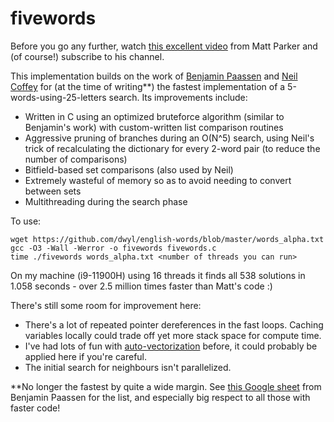 # fivewords
Before you go any further, watch [this excellent video](https://www.youtube.com/watch?v=_-AfhLQfb6w) from Matt Parker and (of course!) subscribe to his channel.

This implementation builds on the work of [Benjamin Paassen](https://gitlab.com/bpaassen/five_clique) and [Neil Coffey](https://github.com/neilcoffey/FunStuff/tree/main/WordleFiveWordFinder) for (at the time of writing**) the fastest implementation of a 5-words-using-25-letters search.  Its improvements include:

- Written in C using an optimized bruteforce algorithm (similar to Benjamin's work) with custom-written list comparison routines
- Aggressive pruning of branches during an O(N^5) search, using Neil's trick of recalculating the dictionary for every 2-word pair (to reduce the number of comparisons)
- Bitfield-based set comparisons (also used by Neil)
- Extremely wasteful of memory so as to avoid needing to convert between sets
- Multithreading during the search phase

To use:

    wget https://github.com/dwyl/english-words/blob/master/words_alpha.txt
    gcc -O3 -Wall -Werror -o fivewords fivewords.c
    time ./fivewords words_alpha.txt <number of threads you can run>
On my machine (i9-11900H) using 16 threads it finds all 538 solutions in 1.058 seconds - over 2.5 million times faster than Matt's code :)

There's still some room for improvement here:

- There's a lot of repeated pointer dereferences in the fast loops.  Caching variables locally could trade off yet more stack space for compute time.
- I've had lots of fun with [auto-vectorization](https://gcc.gnu.org/projects/tree-ssa/vectorization.html) before, it could probably be applied here if you're careful.
- The initial search for neighbours isn't parallelized.

**No longer the fastest by quite a wide margin.  See [this Google sheet](https://docs.google.com/spreadsheets/d/11sUBkPSEhbGx2K8ah6WbGV62P8ii5l5vVeMpkzk17PI/edit#gid=0) from Benjamin Paassen for the list, and especially big respect to all those with faster code!
